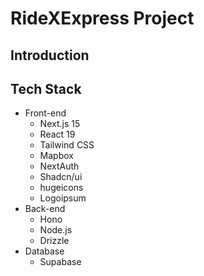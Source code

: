 # RideXExpress Project

## Introduction

## Tech Stack

- Front-end
  - Next.js 15
  - React 19
  - Tailwind CSS
  - Mapbox
  - NextAuth
  - Shadcn/ui
  - hugeicons
  - Logoipsum
- Back-end
  - Hono
  - Node.js
  - Drizzle
- Database
  - Supabase
